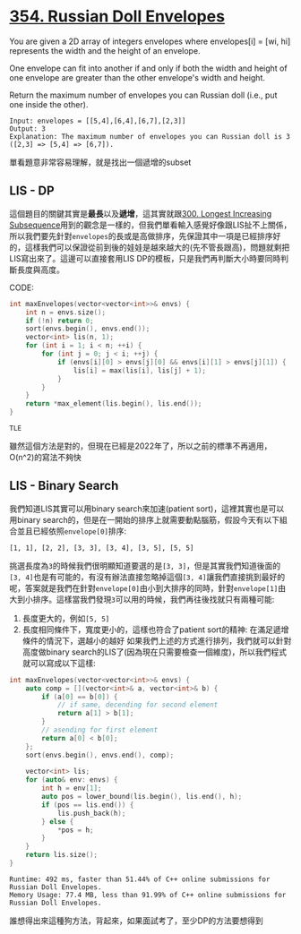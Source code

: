 # [354. Russian Doll Envelopes](https://leetcode.com/problems/russian-doll-envelopes/)

You are given a 2D array of integers envelopes where envelopes[i] = [wi, hi] represents the width and the height of an envelope.

One envelope can fit into another if and only if both the width and height of one envelope are greater than the other envelope's width and height.

Return the maximum number of envelopes you can Russian doll (i.e., put one inside the other).

```
Input: envelopes = [[5,4],[6,4],[6,7],[2,3]]
Output: 3
Explanation: The maximum number of envelopes you can Russian doll is 3 ([2,3] => [5,4] => [6,7]).
```
單看題意非常容易理解，就是找出一個遞增的subset

## LIS - DP
這個題目的關鍵其實是**最長**以及**遞增**，這其實就跟[300. Longest Increasing Subsequence](https://leetcode.com/problems/longest-increasing-subsequence/)用到的觀念是一樣的，但我們單看輸入感覺好像跟LIS扯不上關係，所以我們要先針對`envelopes`的長或是高做排序，先保證其中一項是已經排序好的，這樣我們可以保證從前到後的娃娃是越來越大的(先不管長跟高)，問題就剩把LIS寫出來了。這邊可以直接套用LIS DP的模板，只是我們再判斷大小時要同時判斷長度與高度。

CODE:
```cpp
int maxEnvelopes(vector<vector<int>>& envs) {
    int n = envs.size();
    if (!n) return 0;
    sort(envs.begin(), envs.end());
    vector<int> lis(n, 1);
    for (int i = 1; i < n; ++i) {
        for (int j = 0; j < i; ++j) {
            if (envs[i][0] > envs[j][0] && envs[i][1] > envs[j][1]) {
                lis[i] = max(lis[i], lis[j] + 1);
            }
        }
    }
    return *max_element(lis.begin(), lis.end());
}
```

```
TLE
```
雖然這個方法是對的，但現在已經是2022年了，所以之前的標準不再適用，O(n^2)的寫法不夠快

## LIS - Binary Search
我們知道LIS其實可以用binary search來加速(patient sort)，這裡其實也是可以用binary search的，但是在一開始的排序上就需要動點腦筋，假設今天有以下組合並且已經依照`envelope[0]`排序:
```
[1, 1], [2, 2], [3, 3], [3, 4], [3, 5], [5, 5]
```
挑選長度為`3`的時候我們很明顯知道要選的是`[3, 3]`，但是其實我們知道後面的`[3, 4]`也是有可能的，有沒有辦法直接忽略掉這個`[3, 4]`讓我們直接挑到最好的呢，答案就是我們在針對`envelope[0]`由小到大排序的同時，針對`envelope[1]`由大到小排序。這樣當我們發現`3`可以用的時候，我們再往後找就只有兩種可能:
1. 長度更大的，例如`[5, 5]`
2. 長度相同條件下，寬度更小的，這樣也符合了patient sort的精神: 在滿足遞增條件的情況下，選越小的越好
如果我們上述的方式進行排列，我們就可以針對高度做binary search的LIS了(因為現在只需要檢查一個維度)，所以我們程式就可以寫成以下這樣:

```cpp
int maxEnvelopes(vector<vector<int>>& envs) {
    auto comp = [](vector<int>& a, vector<int>& b) {
        if (a[0] == b[0]) {
            // if same, decending for second element
            return a[1] > b[1];
        }
        // asending for first element
        return a[0] < b[0];
    };
    sort(envs.begin(), envs.end(), comp);
    
    vector<int> lis;
    for (auto& env: envs) {
        int h = env[1];
        auto pos = lower_bound(lis.begin(), lis.end(), h);
        if (pos == lis.end()) {
            lis.push_back(h);
        } else {
            *pos = h;
        }
    }
    return lis.size();
}
```

```
Runtime: 492 ms, faster than 51.44% of C++ online submissions for Russian Doll Envelopes.
Memory Usage: 77.4 MB, less than 91.99% of C++ online submissions for Russian Doll Envelopes.
```
誰想得出來這種狗方法，背起來，如果面試考了，至少DP的方法要想得到

